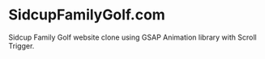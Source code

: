 # SidcupFamilyGolf.com
Sidcup Family Golf website clone 
using GSAP Animation library with Scroll Trigger.
